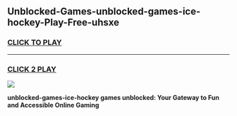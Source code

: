 
## Unblocked-Games-unblocked-games-ice-hockey-Play-Free-uhsxe
<h3>
<a href="https://premium76.site?title=unblocked-games-ice-hockey&ref=10A">CLICK TO PLAY</a></h3>
<hr>

<h3>
<a href="https://premium76.site?title=unblocked-games-ice-hockey&ref=10A">CLICK 2 PLAY</a>
  
</h3>

<a href="https://premium76.site?title=unblocked-games-ice-hockey&ref=10A"><img src="https://clearcache.store/games.png"></a>


**unblocked-games-ice-hockey games unblocked: Your Gateway to Fun and Accessible Online Gaming**
